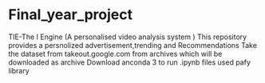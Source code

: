 # Final_year_project
TIE-The I Engine (A personalised video analysis system )
This repository provides a persnolized advertisement,trending and Recommendations
Take the dataset from takeout.google.com from archives which will be downloaded as archive
Download anconda 3 to run .ipynb files
used pafy library
